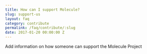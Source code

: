 ```yaml
---
title: How can I support Molecule?
slug: support-us
layout: faq
category: contribute
permalink: /faq/contribute/:slug
date: 2017-01-20 00:00:00 Z
---
```

Add information on how someone can support the Molecule Project